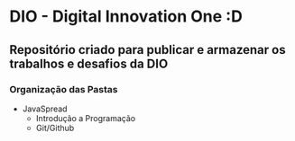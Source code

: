 # DIO - Digital Innovation One :D

## Repositório criado para publicar e armazenar os trabalhos e desafios da DIO 

### Organização das Pastas
- JavaSpread
  - Introdução a Programação
  - Git/Github
